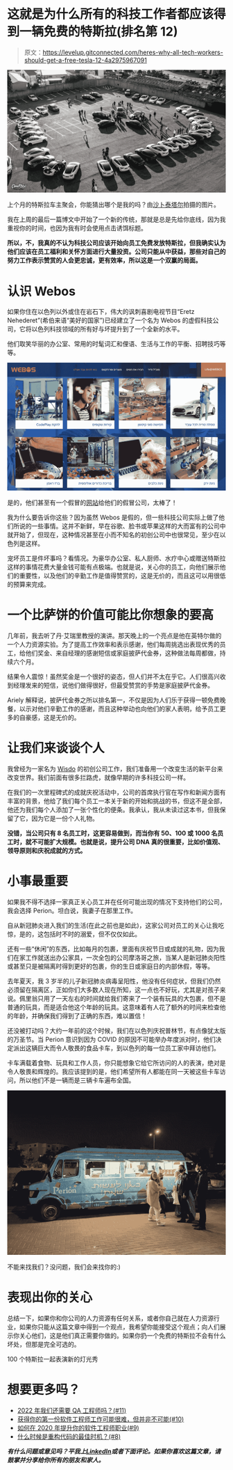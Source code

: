 # 这就是为什么所有的科技工作者都应该得到一辆免费的特斯拉(排名第 12)

> 原文：<https://levelup.gitconnected.com/heres-why-all-tech-workers-should-get-a-free-tesla-12-4a2975967091>

![](img/d629a1bb8a56a7a11afb69f9502e3c53.png)

上个月的特斯拉车主聚会，你能猜出哪个是我的吗？由[沙卜泰塔尔](https://www.facebook.com/cloudview4k/)拍摄的图片。

我在上周的最后一篇博文中开始了一个新的传统，那就是总是先给你底线，因为我重视你的时间，也因为我有时会使用点击诱饵标题。

**所以，不，我真的不认为科技公司应该开始向员工免费发放特斯拉，但我确实认为他们应该在员工福利和关怀方面进行大量投资。公司只能从中获益，那些对自己的努力工作表示赞赏的人会更忠诚，更有效率，所以这是一个双赢的局面。**

# 认识 Webos

如果你住在以色列以外或住在岩石下，伟大的讽刺喜剧电视节目“Eretz Nehederet”(希伯来语“美好的国家”)已经建立了一个名为 Webos 的虚假科技公司，它将以色列科技领域的所有好与坏提升到了一个全新的水平。

他们取笑华丽的办公室、常用的时髦词汇和俚语、生活与工作的平衡、招聘技巧等等。

![](img/7dfaa08307222fb26ebb387d1acf5f45.png)

是的，他们甚至有一个假冒的[网站](https://www.webos-hightechs.co.il/)给他们的假冒公司，太棒了！

我为什么要告诉你这些？因为虽然 Webos 是假的，但一些科技公司实际上做了他们所说的一些事情。这并不新鲜，早在谷歌、脸书或苹果这样的大而富有的公司中就开始了，但现在，这种情况甚至在小而不知名的初创公司中也很常见，至少在以色列是这样。

宠坏员工是件坏事吗？看情况。为豪华办公室、私人厨师、水疗中心或赠送特斯拉这样的事情花费大量金钱可能有点极端。也就是说，关心你的员工，向他们展示他们的重要性，以及他们的辛勤工作是值得赞赏的，这是无价的，而且这可以用很低的预算来完成。

# 一个比萨饼的价值可能比你想象的要高

几年前，我去听了丹·艾瑞里教授的演讲。那天晚上的一个亮点是他在英特尔做的一个人力资源实验。为了提高工作效率和表示感谢，他们每周挑选出表现优秀的员工，给他们奖金、来自经理的感谢短信或家庭披萨代金券，这种做法每周都做，持续六个月。

结果令人震惊！虽然奖金是一个很好的姿态，但人们并不太在乎它。人们很高兴收到经理发来的短信，说他们做得很好，但最受赞赏的手势是家庭披萨代金券。

Ariely 解释说，披萨代金券之所以排名第一，不仅是因为人们乐于获得一顿免费晚餐，以示对他们辛勤工作的感谢，而且这种举动也向他们的家人表明，给予员工更多的自豪感，这是无价的。

# 让我们来谈谈个人

我曾经为一家名为 [Wisdo](https://www.linkedin.com/company/wisdo/) 的初创公司工作，我们准备用一个改变生活的新平台来改变世界。我们前面有很多拦路虎，就像早期的许多科技公司一样。

在我们的一次里程碑式的成就庆祝活动中，公司的首席执行官在写作和新闻方面有丰富的背景，他给了我们每个员工一本关于新的开始和挑战的书，但这不是全部，他还为我们每个人添加了一张个性化的便条。我承认，我从未读过这本书，但我保留了它，因为它是一份个人礼物。

**没错，当公司只有 8 名员工时，这更容易做到，而当你有 50、100 或 1000 名员工时，就不可能扩大规模。也就是说，提升公司 DNA 真的很重要，比如价值观、领导原则和庆祝成就的方式。**

# 小事最重要

如果我不得不选择一家真正关心员工并在任何可能出现的情况下支持他们的公司，我会选择 Perion。坦白说，我妻子在那里工作。

自从新冠肺炎进入我们的生活(在此之前也是如此)，这家公司对员工的关心让我吃惊，是的，这包括时不时的溺爱，但不仅仅如此。

还有一些“休闲”的东西，比如每月的包裹，里面有庆祝节日或成就的礼物，因为我们在家工作就送出办公家具，一次全包的公司摩洛哥之旅，当某人是新冠肺炎阳性或甚至只是被隔离时得到更好的包裹，你的生日或家庭日的内部休假，等等。

去年夏天，我 3 岁半的儿子新冠肺炎病毒呈阳性，他没有任何症状，但我们仍然必须留在隔离区，正如你们大多数人现在所知，这一点也不好玩，尤其是对孩子来说。佩里翁只用了一天左右的时间就给我们寄来了一个装有玩具的大包裹，但不是普通的玩具，而是适合他这个年龄的玩具。这意味着有人花了额外的时间来检查他的年龄，并确保我们得到了正确的东西，难以置信！

还没被打动吗？大约一年前的这个时候，我们在以色列庆祝普林节，有点像犹太版的万圣节。当 Perion 意识到因为 COVID 的原因不可能举办年度派对时，他们决定派出这辆巨大而令人敬畏的食品卡车，到以色列的每一位员工家中拜访他们。

卡车满载着食物、玩具和工作人员，你只能想象它给它所访问的人的表演，绝对是令人敬畏和辉煌的。我应该提到的是，他们希望所有人都能在同一天被这些卡车访问，所以他们不是一辆而是三辆卡车遍布全国。

![](img/476cb17a1cec6a2563032b9ceb3d6a0c.png)

不能来找我们？没问题，我们会来找你的:)

# 表现出你的关心

总结一下，如果你和你公司的人力资源有任何关系，或者你自己就在人力资源行业，如果你只能从这篇文章中得到一个观点，我希望你能接受这个观点；向人们展示你关心他们，这是他们真正需要你做的。如果你扔一个免费的特斯拉不会有什么坏处，但那是完全可选的。

100 个特斯拉一起表演新的灯光秀

# 想要更多吗？

*   [2022 年我们还需要 QA 工程师吗？(#11)](/do-we-still-need-qa-engineers-in-2022-11-7f86b871bab6)
*   [获得你的第一份软件工程师工作可能很难，但并非不可能(#10)](https://nirpeled.medium.com/landing-your-first-software-engineer-job-can-be-hard-but-not-impossible-10-44cd6ed48cb0)
*   [如何在 2020 年提升你的软件工程师职业(#9)](https://nirpeled.medium.com/how-to-boost-your-career-as-a-software-engineer-in-2020-701b7016c5ec)
*   [什么时候是重构代码的最佳时机？(#8)](https://theblog.workey.co/when-is-the-best-time-to-refactor-your-code-32be104701dd)

***有什么问题或意见吗？平我上***[***LinkedIn***](https://www.linkedin.com/in/nirpeled/)***或者下面评论。如果你喜欢这篇文章，请鼓掌并分享给你所有的朋友和家人。***